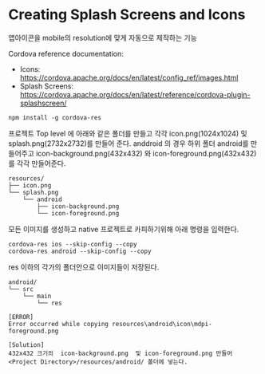# Creating Splash Screens and Icons

앱아이콘을 mobile의 resolution에 맞게 자동으로 제작하는 기능

Cordova reference documentation:
- Icons: https://cordova.apache.org/docs/en/latest/config_ref/images.html
- Splash Screens: https://cordova.apache.org/docs/en/latest/reference/cordova-plugin-splashscreen/

```
npm install -g cordova-res
```
프로젝트 Top level 에 아래와 같은 폴더를 만들고 각각
icon.png(1024x1024) 및 splash.png(2732x2732)를 만들어 준다.
anddroid 의 경우 하위 폴더 android를 만들어주고 icon-background.png(432x432) 와
icon-foreground.png(432x432)를 각각 만들어준다.
```
resources/
├── icon.png
└── splash.png
    └── android
        ├── icon-background.png
        └── icon-foreground.png
```

모든 이미지를 생성하고 native 프로젝트로 카피하기위해 아래 명령을 입력한다.
```
cordova-res ios --skip-config --copy
cordova-res android --skip-config --copy
```
res 이하의 각가의 폴더안으로 이미지들이 저장된다.
```
android/
└── src
    └── main
        └── res
```

```
[ERROR]
Error occurred while copying resources\android\icon\mdpi-foreground.png
```
```
[Solution]
432x432 크기의  icon-background.png  및 icon-foreground.png 만들어
<Project Directory>/resources/android/ 폴더에 넣는다.
```